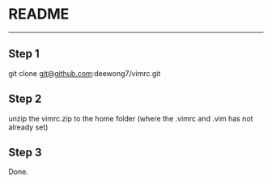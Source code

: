 # README
----------
## Step 1
git clone git@github.com:deewong7/vimrc.git

## Step 2
unzip the vimrc.zip to the home folder (where the .vimrc and .vim has not
already set)

## Step 3
Done.
